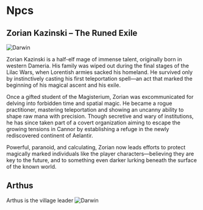 # Npcs

## **Zorian Kazinski – The Runed Exile**
<img src="_images/Zorian-AI1.webp" alt="Darwin" style="max-width: 100%;">

Zorian Kazinski is a half-elf mage of immense talent, originally born in western Dameria. 
His family was wiped out during the final stages of the Lilac Wars, when Lorentish armies sacked his homeland. 
He survived only by instinctively casting his first teleportation spell—an act that marked the beginning of his magical ascent and his exile.

Once a gifted student of the Magisterium, Zorian was excommunicated for delving into forbidden time and spatial magic. 
He became a rogue practitioner, mastering teleportation and showing an uncanny ability to shape raw mana with precision. 
Though secretive and wary of institutions, he has since taken part of a covert organization aiming
to escape the growing tensions in Cannor by establishing a refuge in the newly rediscovered continent of Aelantir.

Powerful, paranoid, and calculating, 
Zorian now leads efforts to protect magically marked individuals like the player characters—believing they are key to the future, 
and to something even darker lurking beneath the surface of the known world.


## Arthus 
Arthus is the village leader
<img src="_images/Arthus.jpg" alt="Darwin" style="max-width: 100%;">
